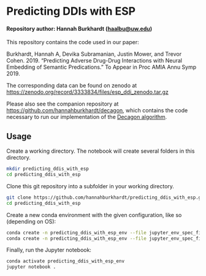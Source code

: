 # Predicting DDIs with ESP

#### Repository author: Hannah Burkhardt (haalbu@uw.edu)

This repository contains the code used in our paper:

Burkhardt, Hannah A, Devika Subramanian, Justin Mower, and Trevor Cohen. 2019. “Predicting Adverse Drug-Drug Interactions with Neural Embedding of Semantic Predications.” To Appear in Proc AMIA Annu Symp 2019.

The corresponding data can be found on zenodo at https://zenodo.org/record/3333834/files/esp_ddi_zenodo.tar.gz

Please also see the companion repository at https://github.com/hannahburkhardt/decagon, which contains the code necessary to run our implementation of the [Decagon algorithm](https://doi.org/10.1093/bioinformatics/bty294).

## Usage

Create a working directory. The notebook will create several folders in this directory.
```bash
mkdir predicting_ddis_with_esp
cd predicting_ddis_with_esp
```

Clone this git repository into a subfolder in your working directory.
```bash
git clone https://github.com/hannahburkhardt/predicting_ddis_with_esp.git
cd predicting_ddis_with_esp
```

Create a new conda environment with the given configuration, like so (depending on OS):
```bash
conda create -n predicting_ddis_with_esp_env --file jupyter_env_spec_file_osx.txt python=3.6.8
conda create -n predicting_ddis_with_esp_env --file jupyter_env_spec_file_linux.txt python=3.6.8
```

Finally, run the Jupyter notebook:
```bash
conda activate predicting_ddis_with_esp_env
jupyter notebook .
```
